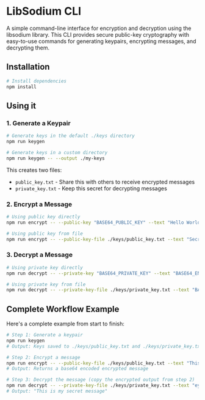 # LibSodium CLI

A simple command-line interface for encryption and decryption using the libsodium library. This CLI provides secure public-key cryptography with easy-to-use commands for generating keypairs, encrypting messages, and decrypting them.

## Installation

```bash
# Install dependencies
npm install
```

## Using it

### 1. Generate a Keypair

```bash
# Generate keys in the default ./keys directory
npm run keygen

# Generate keys in a custom directory
npm run keygen -- --output ./my-keys
```

This creates two files:
- `public_key.txt` - Share this with others to receive encrypted messages
- `private_key.txt` - Keep this secret for decrypting messages

### 2. Encrypt a Message

```bash
# Using public key directly
npm run encrypt -- --public-key "BASE64_PUBLIC_KEY" --text "Hello World"

# Using public key from file
npm run encrypt -- --public-key-file ./keys/public_key.txt --text "Secret message"
```

### 3. Decrypt a Message

```bash
# Using private key directly
npm run decrypt -- --private-key "BASE64_PRIVATE_KEY" --text "BASE64_ENCRYPTED_TEXT"

# Using private key from file
npm run decrypt -- --private-key-file ./keys/private_key.txt --text "BASE64_ENCRYPTED_TEXT"
```

## Complete Workflow Example

Here's a complete example from start to finish:

```bash
# Step 1: Generate a keypair
npm run keygen
# Output: Keys saved to ./keys/public_key.txt and ./keys/private_key.txt

# Step 2: Encrypt a message
npm run encrypt -- --public-key-file ./keys/public_key.txt --text "This is my secret message"
# Output: Returns a base64 encoded encrypted message

# Step 3: Decrypt the message (copy the encrypted output from step 2)
npm run decrypt -- --private-key-file ./keys/private_key.txt --text "eyJzZW5kZXJQdWJsaWNLZXkiOiJ..."
# Output: "This is my secret message"
```
